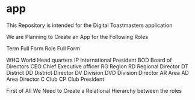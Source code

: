 # app

This Repository is intended for the Digital Toastmasters application

We are Planning to Create an App for the Following Roles


Term	Full Form	Role	Full Form

WHQ	World Head quarters	IP	International President
BOD	Board of Directors	CEO	Chief Executive officer
RG	Region	RD	Regional Director
DT	District	DD	District Director
DV	Division	DVD	Division Director
AR	Area	AD	Area Director
C	Club	CP	Club President


First of All We Need to Create a Relational Hierarchy
between the roles
